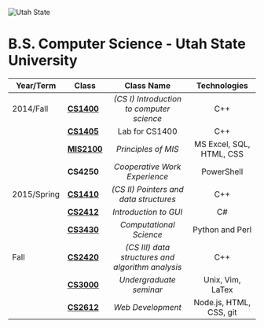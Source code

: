 ![Utah State](https://www.usu.edu/prm/identity/img/vertical_logo_on_white.jpg)

# B.S. Computer Science - Utah State University

|Year/Term|Class|Class Name|Technologies|
|---|---|:---:|:---:|
|2014/Fall|[**CS1400**](https://github.com/AdamTew/USU/tree/master/2014/CS1400)|*(CS I) Introduction to computer science*|C++|
||[**CS1405**](https://github.com/AdamTew/USU/tree/master/2014/CS1400)		|  Lab for CS1400|C++|
||[**MIS2100**](https://github.com/AdamTew/USU/tree/master/2014/MIS2100)	| *Principles of MIS* |MS Excel, SQL, HTML, CSS|
||**CS4250**		|  *Cooperative Work Experience*|PowerShell
|2015/Spring|[**CS1410**](https://github.com/AdamTew/USU/tree/master/2015/CS1410)  |*(CS II) Pointers and data structures*|C++  
||[**CS2412**](https://github.com/AdamTew/USU/tree/master/2015/CS2412)  	| *Introduction to GUI*|C#
||[**CS3430**](https://github.com/AdamTew/USU/tree/master/2015/CS3430) 	| *Computational Science*|Python and Perl
|Fall|[**CS2420**](https://github.com/AdamTew/USU/tree/master/2015/CS2420)| *(CS III) data structures and algorithm analysis* | C++ 
||[**CS3000**](https://github.com/AdamTew/USU/tree/master/2015/CS3000)  	| *Undergraduate seminar* | Unix, Vim, LaTex
||[**CS2612**](https://github.com/AdamTew/USU/tree/master/2015/CS2612)  	| *Web Development* | Node.js, HTML, CSS, git